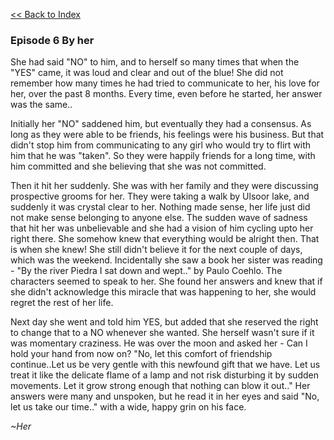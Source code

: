 [<<  Back to Index](index.md)


### Episode 6 By her

She had said "NO" to him, and to herself so many times that when the "YES" came, it was loud and clear and out of the blue! She did not remember how many times he had tried to communicate to her, his love for her, over the past 8 months. Every time, even before he started, her answer was the same..

Initially her "NO" saddened him, but eventually they had a consensus. As long as they were able to be friends, his feelings were his business. But that didn't stop him from communicating to any girl who would try to flirt with him that he was "taken". So they were happily friends for a long time, with him committed and she believing that she was not committed.

Then it hit her suddenly. She was with her family and they were discussing prospective grooms for her. They were taking a walk by Ulsoor lake, and suddenly it was crystal clear to her. Nothing made sense, her life just did not make sense belonging to anyone else. The sudden wave of sadness that hit her was unbelievable and she had a vision of him cycling upto her right there. She somehow knew that everything would be alright then. That is when she knew! She still didn't believe it for the next couple of days, which was the weekend. Incidentally she saw a book her sister was reading - "By the river Piedra I sat down and wept.." by Paulo Coehlo. The characters seemed to speak to her. She found her answers and knew that if she didn't acknowledge this miracle that was happening to her, she would regret the rest of her life.

Next day she went and told him YES, but added that she reserved the right to change that to a NO whenever she wanted. She herself wasn't sure if it was momentary craziness. He was over the moon and asked her -  Can I hold your hand from now on? 
"No, let this comfort of friendship continue..Let us be very gentle with this newfound gift that we have. Let us treat it like the delicate flame of a lamp and not risk disturbing it by sudden movements. Let it grow strong enough that nothing can blow it out.." Her answers were many and unspoken, but he read it in her eyes and said "No, let us take our time.." with a wide, happy grin on his face.

_~Her_
